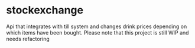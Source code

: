 # stockexchange
Api that integrates with till system and changes drink prices depending on which items have been bought.
Please note that this project is still WIP and needs refactoring
